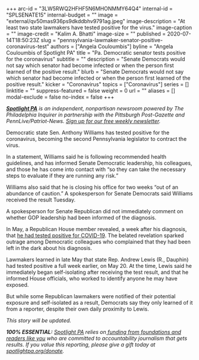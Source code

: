+++
arc-id = "3LW5RWQ2HFHF5N6MHONMMY64Q4"
internal-id = "SPLSENATE15"
internal-budget = ""
image = "external/qv50mas936ps9dkddbhv9791ag.jpeg"
image-description = "At least two state lawmakers have tested positive for the virus."
image-caption = ""
image-credit = "Kalim A. Bhatti"
image-size = ""
published = 2020-07-14T18:50:23Z
slug = "pennsylvania-lawmaker-senator-positive-coronavirus-test"
authors = ["Angela Couloumbis"]
byline = "Angela Couloumbis of Spotlight PA"
title = "Pa. Democratic senator tests positive for the coronavirus"
subtitle = ""
description = "Senate Democrats would not say which senator had become infected or when the person first learned of the positive result."
blurb = "Senate Democrats would not say which senator had become infected or when the person first learned of the positive result."
kicker = "Coronavirus"
topics = ["Coronavirus"]
series = []
linktitle = ""
suppress-featured = false
weight = 0
url = ""
aliases = []
modal-exclude = false
no-index = false
+++

<a href="https://www.spotlightpa.org/"><i><b>Spotlight PA</b></i></a><i> is an independent, nonpartisan newsroom powered by The Philadelphia Inquirer in partnership with the Pittsburgh Post-Gazette and PennLive/Patriot-News. </i><a href="https://www.spotlightpa.org/newsletters"><i>Sign up for our free weekly newsletter</i></a><i>.</i>

Democratic state Sen. Anthony Williams has tested positive for the coronavirus, becoming the second Pennsylvania legislator to contract the virus.

In a statement, Williams said he is following recommended health guidelines, and has informed Senate Democratic leadership, his colleagues, and those he has come into contact with “so they can take the necessary steps to evaluate if they are running any risk.”

Williams also said that he is closing his office for two weeks “out of an abundance of caution.” A spokesperson for Senate Democrats said Williams received the result Tuesday. 

A spokesperson for Senate Republican did not immediately comment on whether GOP leadership had been informed of the diagnosis.

<script src="https://www.spotlightpa.org/embed.js" async></script><div data-spl-embed-version="1" data-spl-src="https://www.spotlightpa.org/embeds/newsletter/"></div>


In May, a Republican House member revealed, a week after his diagnosis, that <a href="https://www.spotlightpa.org/news/2020/05/pennsylvania-republican-lawmaker-coronavirus-democrats-questions/" target=_blank>he had tested positive for COVID-19</a>. The belated revelation sparked outrage among Democratic colleagues who complained that they had been left in the dark about his diagnosis.

Lawmakers learned in late May that state Rep. Andrew Lewis (R., Dauphin) had tested positive a full week earlier, on May 20. At the time, Lewis said he immediately began self-isolating after receiving the test result, and that he informed House officials, who worked to identify anyone he may have exposed.

But while some Republican lawmakers were notified of their potential exposure and self-isolated as a result, Democrats say they only learned of it from a reporter, despite their own daily proximity to Lewis.

<i>This story will be updated.</i>

<i><b>100% ESSENTIAL:</b></i> <a href="https://www.spotlightpa.org/"><i>Spotlight PA</i></a><i> relies on</i><a href="https://www.spotlightpa.org/support"><i> funding from foundations and readers like you</i></a><i> who are committed to accountability journalism that gets results. If you value this reporting, please give a gift today at </i><a href="http://spotlightpa.org/donate"><i>spotlightpa.org/donate</i></a><i>.</i>
